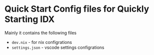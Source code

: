 # Quick Start Config files for Quickly Starting IDX
Mainly it contains the following files
- `dev.nix` - for nix configrations
-  `settings.json` - vscode settings configrations